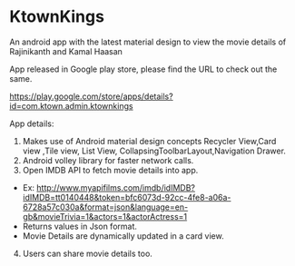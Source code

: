 # KtownKings
An android app with the latest material design to view the movie details of Rajinikanth and Kamal Haasan

App released in Google play store, please find the URL to check out the same.

https://play.google.com/store/apps/details?id=com.ktown.admin.ktownkings

App details:

1. Makes use of Android material design concepts Recycler View,Card view ,Tile view, List View, CollapsingToolbarLayout,Navigation Drawer.
2. Android volley library for faster network calls.
3. Open IMDB API to fetch movie details into app.
 * Ex: http://www.myapifilms.com/imdb/idIMDB?idIMDB=tt0140448&token=bfc6073d-92cc-4fe8-a06a-6728a57c030a&format=json&language=en-gb&movieTrivia=1&actors=1&actorActress=1
  * Returns values in Json format.
  * Movie Details are dynamically updated in a card view.
4. Users can share movie details too.

